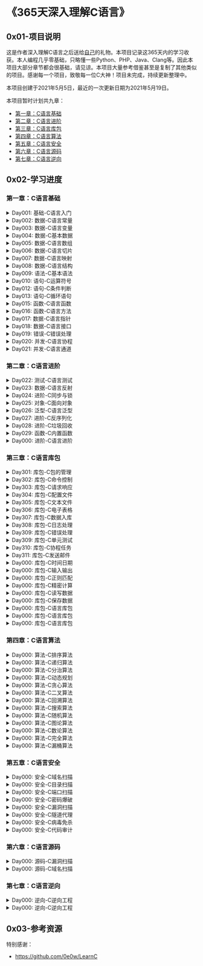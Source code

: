# 《365天深入理解C语言》

## 0x01-项目说明 

这是作者深入理解C语言之后送给[自己](https://github.com/0e0w)的礼物。本项目记录这365天内的学习收获。本人编程几乎零基础，只略懂一些Python、PHP、Java、Clang等。因此本项目大部分章节都会很基础，请见谅。本项目大量参考借鉴甚至是复制了其他类似的项目。感谢每一个项目，致敬每一位C大神！项目未完成，持续更新整理中。

本项目创建于2021年5月5日，最近的一次更新日期为2021年5月19日。

本项目暂时计划共九章：

- [第一章：C语言基础](https://github.com/0e0w/365C#%E7%AC%AC%E4%B8%80%E7%AB%A0c%E8%AF%AD%E8%A8%80%E5%9F%BA%E7%A1%80)
- [第二章：C语言进阶](https://github.com/0e0w/365C#%E7%AC%AC%E4%BA%8C%E7%AB%A0c%E8%AF%AD%E8%A8%80%E8%BF%9B%E9%98%B6)
- [第三章：C语言库包](https://github.com/0e0w/365C#%E7%AC%AC%E4%B8%89%E7%AB%A0c%E8%AF%AD%E8%A8%80%E6%A0%87%E5%87%86)
- [第四章：C语言算法](https://github.com/0e0w/365C#%E7%AC%AC%E5%9B%9B%E7%AB%A0c%E8%AF%AD%E8%A8%80%E7%AE%97%E6%B3%95)
- [第五章：C语言安全](https://github.com/0e0w/365C#%E7%AC%AC%E4%BA%94%E7%AB%A0c%E8%AF%AD%E8%A8%80%E5%AE%89%E5%85%A8)
- [第六章：C语言源码](https://github.com/0e0w/365C#%E7%AC%AC%E5%85%AD%E7%AB%A0c%E8%AF%AD%E8%A8%80%E6%BA%90%E7%A0%81)
- [第七章：C语言逆向](https://github.com/0e0w/365C#%E7%AC%AC%E4%B8%83%E7%AB%A0c%E8%AF%AD%E8%A8%80%E9%80%86%E5%90%91)

## 0x02-学习进度

### 第一章：C语言基础

<details>
<summary>Day001: 基础-C语言入门</summary>

- [x] 本节说明：本节介绍C语言的历史与发展。
- [x] C语言介绍：
- [x] C语言特点：C语言和其他语言相比的优势是什么？
- [x] C语言资源：有大量的教程和代码想项目案例。

  - https://github.com/0e0w/LearnC

- [x] C语言安装：

- [x] C环境变量：

- [x] C语言编辑器：

  - [Clion](https://www.jetbrains.com/zh-cn/clion/promo/)：JetBrains 公司的 C 开发工具。
  
- [x] C语言命令：

  - 运行C程序：

  - 打包成可执行程序：
    
  - 生成不同平台下的可执行程序：
  
- [x] C语言代理：

  - C语言大量项目托管于Github，导致国内进行构建程序时会很慢。可使用下列的代理加快构建。

- [x] C语言未来：

  - C语言拥有大量的优秀社区框架。
  - C语言的未来发展前景是光明的。

- [x] 一个例子：Hello World！

- [x] C语言名称：

- [x] 关键字：关键字是一些特殊的用来帮助编译器理解和解析源代码的单词。C语言中有25个关键字或保留字。只能用在语法允许的地方，不能作为名称使用。

- [x] 预定义标识符：三十几个内置的预申明的常量、类型和函数。所有的类型名、变量名、常量名、跳转标签、包名和包的引入名都必须是标识符。

- [x] 声明：

- [x] 一个例子：

   </details>
   

<details>
<summary>Day002: 数据-C语言常量</summary>

- [x] 本节说明：本节介绍C语言常量的内容。

- [x] 常量说明：

  </details>
<details>
<summary>Day003: 数据-C语言变量</summary>

- [x] 本节说明：本节介绍C语言变量的相关内容。

- [x] C变量基本描述：

- [ ] 本节案例：

  </details>
<details>
<summary>Day004: 数据-C基本数据</summary>

- [x] 本节说明：本节介绍C语言的基本数据类型。

- [x] 基本数据类型：

- [x] 本节案例：

  
  </details>
<details>
<summary>Day005: 数据-C语言数组</summary>

- [x] 本节说明：本节介绍C语言数组(array)的相关内容。

- [x] 本节案例：

  </details>

<details>
<summary>Day006: 数据-C语言切片</summary>

- [x] 本节说明：本节介绍C语言切片(slice)的相关内容。

- [x] 切片Slice介绍：

- [ ] 本节案例：

  </details>
<details>
<summary>Day007: 数据-C语言映射</summary>

- [x] 本节说明：本节介绍集合C语言映射(Map)的相关内容。

- [x] 映射Map介绍：

  - C语言中的Map类型也称之为映射、字典、集合。
  
  </details>
  
<details>
<summary>Day008: 数据-C语言结构</summary>

- [x] 本节说明：本节介绍C语言结构体(struct)的相关内容。
- [x] 结构体struct介绍：
- [x] 本节案例：
  
  </details> 
<details>
<summary>Day009: 语法-C基本语法</summary>

- [x] 本节说明：本节介绍表达式、语句和简单语句的相关内容。

- [x] C语言语法介绍：

- [ ] 本节案例

  </details>
<details>
<summary>Day010: 语句-C运算符号</summary>

- [x] 本节说明：本节介绍C运算符相关内容。

- [x] C运算符：

  - 
  
- [ ] 本节案例：

  
  </details>
<details>
<summary>Day012: 语句-C条件判断</summary>

- [x] 本节说明：本节介绍C语言条件判断语句的相关内容。

- [x] 条件判断语句介绍：

- [ ] 本节案例：
  
  
  </details>
  
<details>
<summary>Day013: 语句-C循环语句</summary>

- [x] 本节说明：本节介绍C语言循环语句的相关内容。
- [x] C循环语句：

  - 
  
- [ ] 本节案例： 
  
  
  </details> 
<details>
<summary>Day015: 函数-C语言函数</summary>

- [x] 本节说明：本节介绍C语言函数的相关内容。

- [x] C语言函数介绍：

  - 在C语言中，函数是一等公民类型。换句话说，可以把函数当作值来使用。
  


- [ ] 本节案例：

  </details>

<details>
<summary>Day016: 函数-C语言方法</summary>

- [x] 本节说明：本节介绍C语言方法相关内容。
- [x] C语言方法介绍：
  - 
  
  </details>
  
<details>
<summary>Day017: 数据-C语言指针</summary>

- [x] 本节说明：本节介绍C语言指针(pointer)的相关内容。

- [ ] 指针基础概述：

  </details>

<details>
<summary>Day018: 数据-C语言接口</summary>

- [x] 本节说明：本节介绍C语言接口(interface)的相关内容。
- [x] C语言接口介绍：

  </details>

<details>
<summary>Day019: 错误-C错误处理</summary>

- [x] 本节说明：本节介绍C语言中的错误处理。

- [x] 错误处理介绍：

  - 
  
- [ ] 本节案例：

  </details>
<details>
<summary>Day020: 并发-C语言协程</summary>

- [x] 本节说明：本节介绍C语言协程(Croutine)相关内容。

- [ ] 本节案例：
  
  </details>
<details>
<summary>Day021: 并发-C语言通道</summary>

- [x] 本节说明：本节介绍C语言通道(channel)的相关内容。

- [ ] 本节案例：


  </details>

### 第二章：C语言进阶

<details>
<summary>Day022: 测试-C语言测试</summary>

- [ ] 本节说明：本节介绍C语言测试的相关内容。

- [x] C语言介绍：

  - C 是一个开源的编程语言，它能让构造简单、可靠且高效的软件变得容易。 
  
- [x] C语言命令：

  - C run hello.C //编译运行hello.C
  
- [ ] 本节案例：

  </details>
<details>
<summary>Day023: 数据-C语言反射</summary>

- [x] 本节说明：本节介绍C语言反射(reflect)相关内容。

- [ ] 反射概念介绍：
  
  - 
  
  </details>
  
<details>
<summary>Day024: 进阶-C同步与锁</summary>

- [ ] 本节说明：

- [x] C语言介绍：

  - C 是一个开源的编程语言，它能让构造简单、可靠且高效的软件变得容易。 
  
- [x] C语言命令：

  - C run hello.C //编译运行hello.C
  
- [ ] 本节案例：

  </details>
<details>
<summary>Day025: 对象-C面向对象</summary>

- [x] 本节说明：本节介绍C语言面向对象的相关内容。

- [ ] C面向对象：

  - C 是一个开源的编程语言，它能让构造简单、可靠且高效的软件变得容易。 
  
- [ ] 本节案例：


  </details>

<details>
<summary>Day026: 泛型-C语言泛型</summary>

- [ ] 本节说明：

- [x] C语言介绍：

- [ ] 本节案例：

  </details>
<details>
<summary>Day027: 进阶-C反序列化</summary>

- [ ] 本节说明：

- [x] C语言介绍：

- [ ] 本节案例：


  </details>
<details>
<summary>Day028: 进阶-C垃圾回收</summary>

- [ ] 本节说明：

- [x] C语言介绍：

- [ ] 本节案例：

  </details>
<details>
<summary>Day029: 函数-C内置函数</summary>

- [x] 本节说明：本节介绍C语言内置函数的相关内容。

- [x] C内置函数介绍：

  - 不引入任何库包而调用一个内置函数。
  
- [ ] 本节案例：
  
  
  </details>
<details>
<summary>Day000: 进阶-C语言进阶</summary>

- [ ] 本节说明：

- [x] C语言介绍：

  - C 是一个开源的编程语言，它能让构造简单、可靠且高效的软件变得容易。 
  
- [x] C语言命令：

  - C run hello.C //编译运行hello.C
  
- [ ] 本节案例：

  </details>

### 第三章：C语言库包

<details>
<summary>Day301: 库包-C包的管理</summary>

- [x] 本节说明：本节介绍C语言库包的相关内容。
- [x] C语言标准库概述：
  
  - 包发布：
- [ ] 本节案例：

  </details>
<details>
<summary>Day302: 库包-C命令控制</summary>

- [ ] 本节说明：
- [x] C语言介绍：
  
  - C 是一个开源的编程语言，它能让构造简单、可靠且高效的软件变得容易。   
- [x] C语言命令：
  
  - 本节案例：
  
  </details>
  
<details>
<summary>Day303: 库包-C请求响应</summary>

- [x] 本节说明：本节介绍C语言中请求响应的内容。

- [x] HTTP请求响应：

- [ ] 本节案例：

  </details>
<details>
<summary>Day304: 库包-C配置文件</summary>

- [ ] 本节说明：

- [x] C语言介绍：

  </details>
<details>
<summary>Day305: 库包-C文本文件</summary>

- [x] 本节说明：本节介绍C语言处理文本格式的相关内容。
- [x] C文本处理：也就是处理TXT格式的文件。

- [ ] 本节案例：

  </details>
<details>
<summary>Day306: 库包-C电子表格</summary>

- [ ] 本节说明：
- [x] C语言介绍：
  
  - C 是一个开源的编程语言，它能让构造简单、可靠且高效的软件变得容易。  
- [x] C语言命令：
  
  - C run hello.C //编译运行hello.C 
- [ ] 本节案例：
  
  </details>
<details>
<summary>Day307: 库包-C数据入库</summary>

- [ ] 本节说明：
- [x] C语言介绍：
  
  - C 是一个开源的编程语言，它能让构造简单、可靠且高效的软件变得容易。  
- [x] C语言命令：
  
  - C run hello.C //编译运行hello.C  
- [ ] 本节案例：
  
  </details>
<details>
<summary>Day308: 库包-C日志处理</summary>

- [ ] 本节说明：
- [x] C语言介绍：
  
  - C 是一个开源的编程语言，它能让构造简单、可靠且高效的软件变得容易。 
- [x] C语言命令：
  
  - C run hello.C //编译运行hello.C
- [ ] 本节案例：
  
  </details>
<details>
<summary>Day309: 库包-C错误处理</summary>

- [ ] 本节说明：
- [x] C语言介绍： 
  
  - C 是一个开源的编程语言，它能让构造简单、可靠且高效的软件变得容易。 
- [x] C语言命令：
  
  - C run hello.C //编译运行hello.C
- [ ] 本节案例：
  
  </details>
<details>
<summary>Day309: 库包-C单元测试</summary>

- [ ] 本节说明：
- [x] C语言介绍： 
  
  - C 是一个开源的编程语言，它能让构造简单、可靠且高效的软件变得容易。 
- [x] C语言命令：
  
  - C run hello.C //编译运行hello.C
- [ ] 本节案例：
  
  </details>
<details>
<summary>Day310: 库包-C协程任务</summary>

- [ ] 本节说明：
- [x] C语言介绍：
  
  - C 是一个开源的编程语言，它能让构造简单、可靠且高效的软件变得容易。 
- [x] C语言命令：
  
  - C run hello.C //编译运行hello.C
- [ ] 本节案例：
  
  </details>
<details>
<summary>Day311: 库包-C发送邮件</summary>

- [ ] 本节说明：
- [x] C语言介绍：
  
  - C 是一个开源的编程语言，它能让构造简单、可靠且高效的软件变得容易。 
- [x] C语言命令：
  
  - C run hello.C //编译运行hello.C 
- [ ] 本节案例：
  
  </details>
<details>
<summary>Day000: 库包-C时间日期</summary>

- [ ] 本节说明：本节介绍C语言中时间和日期的相关内容。
- [ ] C语言时间操作：

  </details>
<details>
<summary>Day000: 库包-C输入输出</summary>

- [x] 本节说明：本节介绍C语言中输入输出的相关内容。
- [x] C语言输入输出： 
  
  - C语言标准库就是C包。需要import导入之后使用某些功能。  
- [ ] 本节案例：
  
  </details>
<details>
<summary>Day000: 库包-C正则匹配</summary>
- [x] 本节说明：本节介绍C语言中正则匹配的相关内容。
- [x] C语言正则匹配：
  - 在请求响应中经常会根据响应的内容作出判断及操作。也经常需要对响应的内容进行信息提取之后进行下一步的操作，操作的过程中会经常使用正则匹配的方法进行。  
- [x] C语言命令：
  - C run hello.C //编译运行hello.C  
- [ ] 本节案例：

  </details>
<details>
<summary>Day000: 库包-C精密计算</summary>

- [ ] 本节说明：
- [x] C语言介绍：
  
  - C 是一个开源的编程语言，它能让构造简单、可靠且高效的软件变得容易。   
- [x] C语言命令：
  
  - C run hello.C //编译运行hello.C  
- [ ] 本节案例：
  
  </details>
<details>
<summary>Day000: 库包-C读写数据</summary>

- [ ] 本节说明：
- [x] C语言介绍：
  
  - C 是一个开源的编程语言，它能让构造简单、可靠且高效的软件变得容易。   
- [x] C语言命令：
  
  - C run hello.C //编译运行hello.C
  
- [ ] 本节案例：

  </details>
<details>
<summary>Day000: 库包-C保存数据</summary>

- [ ] 本节说明：
- [x] C语言介绍：
  
  - C 是一个开源的编程语言，它能让构造简单、可靠且高效的软件变得容易。   
- [x] C语言命令：
  
  - C run hello.C //编译运行hello.C  
- [ ] 本节案例：

  </details>
<details>
<summary>Day000: 库包-C语言库包</summary>

- [ ] 本节说明：
- [x] C语言介绍：
  
  - C 是一个开源的编程语言，它能让构造简单、可靠且高效的软件变得容易。   
- [x] C语言命令：
  
  - C run hello.C //编译运行hello.C  
- [ ] 本节案例：

  </details>
<details>
<summary>Day000: 库包-C语言库包</summary>

- [ ] 本节说明：
- [x] C语言介绍：
  
  - C 是一个开源的编程语言，它能让构造简单、可靠且高效的软件变得容易。   
- [x] C语言命令：
  
  - C run hello.C //编译运行hello.C  
- [ ] 本节案例：

  </details>
<details>
<summary>Day000: 库包-C语言库包</summary>

- [ ] 本节说明：
- [x] C语言介绍：
  
  - C 是一个开源的编程语言，它能让构造简单、可靠且高效的软件变得容易。   
- [x] C语言命令：
  
  - C run hello.C //编译运行hello.C  
- [ ] 本节案例：

  </details>
  
### 第四章：C语言算法

<details>
<summary>Day000: 算法-C排序算法</summary>

- [ ] 本节说明：
- [x] 排序算法介绍：
  
  - 递归函数、递归算法、
- [ ] C排序算法：
- [ ] 本节案例：
  
  </details>
<details>
<summary>Day000: 算法-C递归算法</summary>
- [ ] 本节说明：
- [x] 递归算法介绍：
  - 递归函数、递归算法、  
- [ ] C递归算法： 
- [ ] 本节案例：

  </details>
<details>
<summary>Day000: 算法-C分治算法</summary>

- [ ] 本节说明：
- [x] 分治算法介绍：
  
  - 递归函数、递归算法、  
- [ ] C分治算法：  
- [ ] 本节案例：
  
  </details>
<details>
<summary>Day000: 算法-C动态规划</summary>

- [ ] 本节说明：
- [x] 动态规划算法介绍：
  
  - 递归函数、递归算法、  
- [ ] C动态规划算法：  
- [ ] 本节案例：
  
  </details>
<details>
<summary>Day000: 算法-C贪心算法</summary>

- [ ] 本节说明：
- [x] 贪心算法介绍：
  
  - 递归函数、递归算法  
- [ ] C贪心算法：  
- [ ] 本节案例：
  
  </details>
<details>
<summary>Day000: 算法-C二叉算法</summary>

- [ ] 本节说明：本节介绍二叉树算法的相关内容。
- [x] 二叉树算法介绍：
  
  - 递归函数、递归算法  
- [ ] C贪心算法： 
- [ ] 本节案例：
  
  </details>
<details>
<summary>Day000: 算法-C回溯算法</summary>

- [ ] 本节说明：
- [ ] 回溯算法介绍：
- [x] C回溯算法：
  
  - 递归函数、递归算法、  
- [ ] 本节案例：
  
  </details>
<details>
<summary>Day000: 算法-C搜索算法</summary>

- [ ] 本节说明：
- [ ] 搜索算法介绍：
- [x] C搜索算法：
  
  - 递归函数、递归算法、 
- [ ] 本节案例：
  
  </details>
<details>
<summary>Day000: 算法-C随机算法</summary>

- [ ] 本节说明：
- [ ] 随机算法：
- [x] C随机算法：
  
  - 递归函数、递归算法、
- [ ] 本节案例：
  
  </details>
<details>
<summary>Day000: 算法-C图论算法</summary>
- [ ] 本节说明：
- [ ] 图论算法介绍：
- [x] C图论算法：
  - 递归函数、递归算法、 
- [ ] 本节案例：

  </details>
<details>
<summary>Day000: 算法-C数论算法</summary>

- [ ] 本节说明：
- [ ] 数论算法介绍：
- [x] C数论算法：
  
  - 递归函数、递归算法、 
- [ ] 本节案例：
  
  </details>
<details>
<summary>Day000: 算法-C完全算法</summary>

- [ ] 本节说明：
- [ ] 完全算法介绍：
- [x] C完全算法：
  
  - 递归函数、递归算法、
- [ ] 本节案例：
  
  </details>
<details>
<summary>Day000: 算法-C漏桶算法</summary>

- [ ] 本节说明：本节介绍漏桶算法的相关内容。
- [ ] 漏桶算法介绍：
- [x] C漏桶算法：
  
  - C 是一个开源的编程语言，它能让构造简单、可靠且高效的软件变得容易。  
- [ ] [漏桶算法参考1](https://github.com/unknwon/the-way-to-C_ZH_CN/blob/master/eBook/14.15.md)
- [ ] 本节案例：

  
  </details>

### 第五章：C语言安全

<details>
<summary>Day000: 安全-C域名扫描</summary>

- [x] 本节说明：本节介绍通过C语言进行子域名发现的相关内容。
- [x] 子域名发现方法：二级三级域名的发现无外乎下面的这几种方法。
  - 搜索引擎搜索：通过搜索引擎搜索子域名是一种比较好的域名收集方法。
  - 子域名爆破法：通过子域名爆破收集子域名也是很好的方法。
- [ ] 子域名爆破原理：  
- [ ] 子域名字典整理：
- [ ] 项目成品：

  </details>
<details>
<summary>Day000: 安全-C目录扫描</summary>

- [ ] 本节说明：
- [x] C语言介绍：
  
  - C 是一个开源的编程语言，它能让构造简单、可靠且高效的软件变得容易。  
- [x] C语言命令：
  
  - C run hello.C //编译运行hello.C 
- [ ] 本节案例：
  
  
  </details>
<details>
<summary>Day000: 安全-C端口扫描</summary>

- [ ] 本节说明：
- [x] C语言介绍：
  
  - C 是一个开源的编程语言，它能让构造简单、可靠且高效的软件变得容易。 
- [x] C语言命令：
  
  - C run hello.C //编译运行hello.C
- [ ] 本节案例：
  
  
  </details>
<details>
<summary>Day000: 安全-C密码爆破</summary>

- [ ] 本节说明：
- [x] C语言介绍：
  
  - C 是一个开源的编程语言，它能让构造简单、可靠且高效的软件变得容易。  
- [x] C语言命令：
  
  - C run hello.C //编译运行hello.C 
- [ ] 本节案例：
  
  
  </details>
<details>
<summary>Day000: 安全-C漏洞扫描</summary>

- [ ] 本节说明：
- [x] C语言介绍：
  
  - C 是一个开源的编程语言，它能让构造简单、可靠且高效的软件变得容易。 
- [x] C语言命令：
  
  - C run hello.C //编译运行hello.C
- [ ] 本节案例：
  
  </details>
<details>
<summary>Day000: 安全-C隧道代理</summary>

- [ ] 本节说明：
- [x] C语言介绍：
  
  - C 是一个开源的编程语言，它能让构造简单、可靠且高效的软件变得容易。 
- [x] C语言命令：
  
  - C run hello.C //编译运行hello.C
- [ ] 本节案例：
  
  </details>
<details>
<summary>Day000: 安全-C病毒免杀</summary>

- [ ] 本节说明：
- [x] C语言介绍：
  
  - C 是一个开源的编程语言，它能让构造简单、可靠且高效的软件变得容易。 
- [x] C语言命令：
  
  - C run hello.C //编译运行hello.C 
- [ ] 本节案例：
  
  
  </details>
<details>
<summary>Day000: 安全-C代码审计</summary>

- [ ] 本节说明：
- [x] C语言介绍：
  
  - C 是一个开源的编程语言，它能让构造简单、可靠且高效的软件变得容易。 
- [x] C语言命令：
  
  - C run hello.C //编译运行hello.C
- [ ] 本节案例：
  
  </details>
### 第六章：C语言源码

<details>
<summary>Day000: 源码-C漏洞扫描</summary>

- [ ] 本节说明：
- [x] C语言介绍：
  
  - C 是一个开源的编程语言，它能让构造简单、可靠且高效的软件变得容易。 
- [x] C语言命令：
  
  - C run hello.C //编译运行hello.C
- [ ] 本节案例：
  
  
  </details>
<details>
<summary>Day000: 源码-C域名扫描</summary>

- [ ] 本节说明：
- [x] C语言介绍：
  
  - C 是一个开源的编程语言，它能让构造简单、可靠且高效的软件变得容易。 
- [x] C语言命令：
  
  - C run hello.C //编译运行hello.C
- [ ] 本节案例：
  
  
  </details>

### 第七章：C语言逆向

<details>
<summary>Day000: 逆向-C逆向工程</summary>

- [ ] 本节说明：
- [x] C语言介绍：
  
  - C 是一个开源的编程语言，它能让构造简单、可靠且高效的软件变得容易。 
- [x] 本节案例：

  </details>
<details>
<summary>Day000: 逆向-C逆向工程</summary>

- [ ] 本节说明：
- [x] C语言介绍：
  
  - C 是一个开源的编程语言，它能让构造简单、可靠且高效的软件变得容易。 
- [x] C语言命令：
  
  - C run hello.C //编译运行hello.C
- [ ] 本节案例：
  
  </details>

## 0x03-参考资源

特别感谢：

- https://github.com/0e0w/LearnC